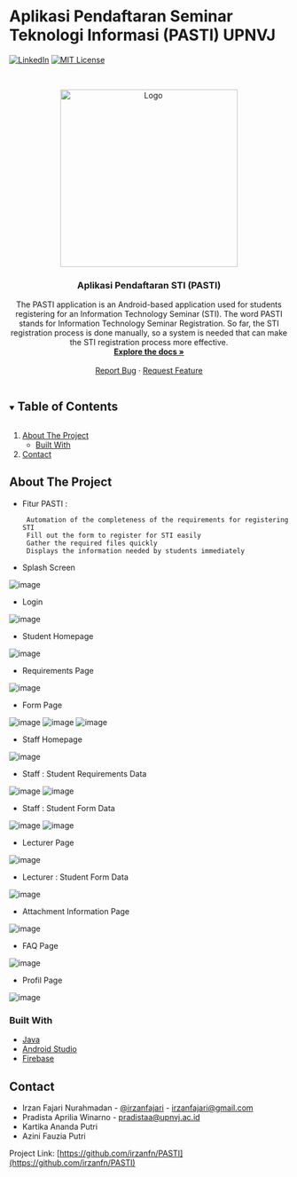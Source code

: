 # Aplikasi Pendaftaran Seminar Teknologi Informasi (PASTI) UPNVJ
[![LinkedIn][linkedin-shield]][linkedin-url]
[![MIT License][license-shield]][license-url]



<!-- PROJECT LOGO -->
<br />
<p align="center">
  <a href="https://github.com/irzanfn/PASTI">
    <img src="![image](https://user-images.githubusercontent.com/67045123/115549344-bf39cc00-a2d2-11eb-932b-f688be41aeef.png)" alt="Logo" width="320" height="320">
  </a>

  <h3 align="center">Aplikasi Pendaftaran STI (PASTI)</h3>

  <p align="center">
    The PASTI application is an Android-based application used for students registering for an Information Technology Seminar (STI). The word PASTI stands for Information Technology Seminar Registration. So far, the STI registration process is done manually, so a system is needed that can make the STI registration process more effective.
    <br />
    <a href="https://github.com/irzanfn/PASTI"><strong>Explore the docs »</strong></a>
    <br />
    <br />
    <a href="https://github.com/irzanfn/PASTI/issues">Report Bug</a>
    ·
    <a href="https://github.com/irzanfn/PASTI/issues">Request Feature</a>
  </p>
</p>



<!-- TABLE OF CONTENTS -->
<details open="open">
  <summary><h2 style="display: inline-block">Table of Contents</h2></summary>
  <ol>
    <li>
      <a href="#about-the-project">About The Project</a>
      <ul>
        <li><a href="#built-with">Built With</a></li>
      </ul>
    </li>
    <li><a href="#contact">Contact</a></li>
  </ol>
</details>



<!-- ABOUT THE PROJECT -->
## About The Project
* Fitur PASTI :

       Automation of the completeness of the requirements for registering STI
       Fill out the form to register for STI easily
       Gather the required files quickly
       Displays the information needed by students immediately

* Splash Screen

![image](https://user-images.githubusercontent.com/67045123/115548293-84836400-a2d1-11eb-87a3-bfb75bcfeae6.png)

* Login

![image](https://user-images.githubusercontent.com/67045123/115548360-96fd9d80-a2d1-11eb-9cf0-eb36a00dec63.png)

* Student Homepage

![image](https://user-images.githubusercontent.com/67045123/115548408-a4b32300-a2d1-11eb-9ef7-bc6ac2bf2f0d.png)

* Requirements Page

![image](https://user-images.githubusercontent.com/67045123/115548478-b399d580-a2d1-11eb-8195-d6e1dc8a5fe0.png)

* Form Page

![image](https://user-images.githubusercontent.com/67045123/115548711-fa87cb00-a2d1-11eb-9c08-97dd8c675e53.png)
![image](https://user-images.githubusercontent.com/67045123/115548714-fbb8f800-a2d1-11eb-86a9-854b2096353d.png)
![image](https://user-images.githubusercontent.com/67045123/115548719-fcea2500-a2d1-11eb-83e9-8502b8fcf3fe.png)

* Staff Homepage

![image](https://user-images.githubusercontent.com/67045123/115548599-d75d1b80-a2d1-11eb-9da7-31f8b13a3215.png)

* Staff : Student Requirements Data

![image](https://user-images.githubusercontent.com/67045123/115548648-ea6feb80-a2d1-11eb-8803-de75d1eeb269.png)
![image](https://user-images.githubusercontent.com/67045123/115548654-eba11880-a2d1-11eb-957c-9c5d29267c3c.png)

* Staff : Student Form Data

![image](https://user-images.githubusercontent.com/67045123/115548811-17bc9980-a2d2-11eb-8c96-26f49acb92c3.png)
![image](https://user-images.githubusercontent.com/67045123/115548824-1db27a80-a2d2-11eb-9e0e-99728d458f9a.png)

* Lecturer Page

![image](https://user-images.githubusercontent.com/67045123/115548868-2d31c380-a2d2-11eb-9b75-2704ad2b3408.png)

* Lecturer : Student Form Data

![image](https://user-images.githubusercontent.com/67045123/115548899-36229500-a2d2-11eb-979a-705f9b397a09.png)

* Attachment Information Page

![image](https://user-images.githubusercontent.com/67045123/115548950-43d81a80-a2d2-11eb-98c1-49aeb4a49b39.png)

* FAQ Page

![image](https://user-images.githubusercontent.com/67045123/115548969-49356500-a2d2-11eb-94e9-e4037a32a2cf.png)

* Profil Page

![image](https://user-images.githubusercontent.com/67045123/115548994-4f2b4600-a2d2-11eb-8165-b7a2949fca34.png)

### Built With

* [Java](https://www.java.com)
* [Android Studio](https://developer.android.com/)
* [Firebase](https://firebase.google.com/)


## Contact

* Irzan Fajari Nurahmadan - [@irzanfajari](https://twitter.com/irzanfajari) - irzanfajari@gmail.com
* Pradista Aprilia Winarno - pradistaa@upnvj.ac.id
* Kartika Ananda Putri
* Azini Fauzia Putri

Project Link: [https://github.com/irzanfn/PASTI](https://github.com/irzanfn/PASTI)


<!-- MARKDOWN LINKS & IMAGES -->
[linkedin-shield]: https://img.shields.io/badge/-LinkedIn-black.svg?style=for-the-badge&logo=linkedin&colorB=555
[linkedin-url]: https://www.linkedin.com/in/irzan-fajari-nurahmadan-92124280/
[license-shield]: https://img.shields.io/github/license/othneildrew/Best-README-Template.svg?style=for-the-badge
[license-url]: https://github.com/othneildrew/Best-README-Template/blob/master/LICENSE.txt
